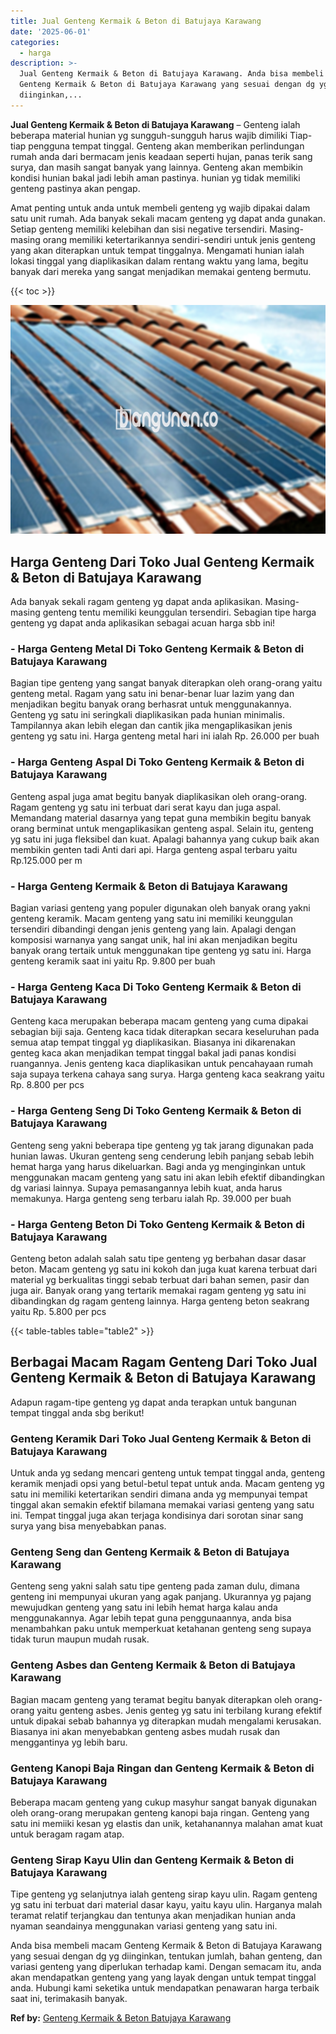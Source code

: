 ```yaml
---
title: Jual Genteng Kermaik & Beton di Batujaya Karawang
date: '2025-06-01'
categories:
  - harga
description: >-
  Jual Genteng Kermaik & Beton di Batujaya Karawang. Anda bisa membeli macam
  Genteng Kermaik & Beton di Batujaya Karawang yang sesuai dengan dg yg
  diinginkan,...
---
```


**Jual Genteng Kermaik & Beton di Batujaya Karawang** – Genteng ialah beberapa material hunian yg sungguh-sungguh harus wajib dimiliki Tiap-tiap pengguna tempat tinggal. Genteng akan memberikan perlindungan rumah anda dari bermacam jenis keadaan seperti hujan, panas terik sang surya, dan masih sangat banyak yang lainnya. Genteng akan membikin kondisi hunian bakal jadi lebih aman pastinya. hunian yg tidak memiliki genteng pastinya akan pengap.

Amat penting untuk anda untuk membeli genteng yg wajib dipakai dalam satu unit rumah. Ada banyak sekali macam genteng yg dapat anda gunakan. Setiap genteng memiliki kelebihan dan sisi negative tersendiri. Masing-masing orang memiliki ketertarikannya sendiri-sendiri untuk jenis genteng yang akan diterapkan untuk tempat tinggalnya. Mengamati hunian ialah lokasi tinggal yang diaplikasikan dalam rentang waktu yang lama, begitu banyak dari mereka yang sangat menjadikan memakai genteng bermutu.

{{< toc >}}

![Jual Genteng Kermaik & Beton di Batujaya Karawang](/images/genteng-minimalis-murah02.png)

## Harga Genteng Dari Toko Jual Genteng Kermaik & Beton di Batujaya Karawang

Ada banyak sekali ragam genteng yg dapat anda aplikasikan. Masing-masing genteng tentu memiliki keunggulan tersendiri. Sebagian tipe harga genteng yg dapat anda aplikasikan sebagai acuan harga sbb ini!

### \- Harga Genteng Metal Di Toko Genteng Kermaik & Beton di Batujaya Karawang

Bagian tipe genteng yang sangat banyak diterapkan oleh orang-orang yaitu genteng metal. Ragam yang satu ini benar-benar luar lazim yang dan menjadikan begitu banyak orang berhasrat untuk menggunakannya. Genteng yg satu ini seringkali diaplikasikan pada hunian minimalis. Tampilannya akan lebih elegan dan cantik jika mengaplikasikan jenis genteng yg satu ini. Harga genteng metal hari ini ialah Rp. 26.000 per buah

### \- Harga Genteng Aspal Di Toko Genteng Kermaik & Beton di Batujaya Karawang

Genteng aspal juga amat begitu banyak diaplikasikan oleh orang-orang. Ragam genteng yg satu ini terbuat dari serat kayu dan juga aspal. Memandang material dasarnya yang tepat guna membikin begitu banyak orang berminat untuk mengaplikasikan genteng aspal. Selain itu, genteng yg satu ini juga fleksibel dan kuat. Apalagi bahannya yang cukup baik akan membikin genten tadi Anti dari api. Harga genteng aspal terbaru yaitu Rp.125.000 per m

### \- Harga Genteng Kermaik & Beton di Batujaya Karawang

Bagian variasi genteng yang populer digunakan oleh banyak orang yakni genteng keramik. Macam genteng yang satu ini memiliki keunggulan tersendiri dibandingi dengan jenis genteng yang lain. Apalagi dengan komposisi warnanya yang sangat unik, hal ini akan menjadikan begitu banyak orang tertaik untuk menggunakan tipe genteng yg satu ini. Harga genteng keramik saat ini yaitu Rp. 9.800 per buah

### \- Harga Genteng Kaca Di Toko Genteng Kermaik & Beton di Batujaya Karawang

Genteng kaca merupakan beberapa macam genteng yang cuma dipakai sebagian biji saja. Genteng kaca tidak diterapkan secara keseluruhan pada semua atap tempat tinggal yg diaplikasikan. Biasanya ini dikarenakan genteg kaca akan menjadikan tempat tinggal bakal jadi panas kondisi ruangannya. Jenis genteng kaca diaplikasikan untuk pencahayaan rumah saja supaya terkena cahaya sang surya. Harga genteng kaca seakrang yaitu Rp. 8.800 per pcs

### \- Harga Genteng Seng Di Toko Genteng Kermaik & Beton di Batujaya Karawang

Genteng seng yakni beberapa tipe genteng yg tak jarang digunakan pada hunian lawas. Ukuran genteng seng cenderung lebih panjang sebab lebih hemat harga yang harus dikeluarkan. Bagi anda yg menginginkan untuk menggunakan macam genteng yang satu ini akan lebih efektif dibandingkan dg variasi lainnya. Supaya pemasangannya lebih kuat, anda harus memakunya. Harga genteng seng terbaru ialah Rp. 39.000 per buah

### \- Harga Genteng Beton Di Toko Genteng Kermaik & Beton di Batujaya Karawang

Genteng beton adalah salah satu tipe genteng yg berbahan dasar dasar beton. Macam genteng yg satu ini kokoh dan juga kuat karena terbuat dari material yg berkualitas tinggi sebab terbuat dari bahan semen, pasir dan juga air. Banyak orang yang tertarik memakai ragam genteng yg satu ini dibandingkan dg ragam genteng lainnya. Harga genteng beton seakrang yaitu Rp. 5.800 per pcs

{{< table-tables table="table2" >}}

## Berbagai Macam Ragam Genteng Dari Toko Jual Genteng Kermaik & Beton di Batujaya Karawang

Adapun ragam-tipe genteng yg dapat anda terapkan untuk bangunan tempat tinggal anda sbg berikut!

### Genteng Keramik Dari Toko Jual Genteng Kermaik & Beton di Batujaya Karawang

Untuk anda yg sedang mencari genteng untuk tempat tinggal anda, genteng keramik menjadi opsi yang betul-betul tepat untuk anda. Macam genteng yg satu ini memiliki ketertarikan sendiri dimana anda yg mempunyai tempat tinggal akan semakin efektif bilamana memakai variasi genteng yang satu ini. Tempat tinggal juga akan terjaga kondisinya dari sorotan sinar sang surya yang bisa menyebabkan panas.

### Genteng Seng dan Genteng Kermaik & Beton di Batujaya Karawang

Genteng seng yakni salah satu tipe genteng pada zaman dulu, dimana genteng ini mempunyai ukuran yang agak panjang. Ukurannya yg pajang mewujudkan genteng yang satu ini lebih hemat harga kalau anda menggunakannya. Agar lebih tepat guna penggunaannya, anda bisa menambahkan paku untuk memperkuat ketahanan genteng seng supaya tidak turun maupun mudah rusak.

### Genteng Asbes dan Genteng Kermaik & Beton di Batujaya Karawang

Bagian macam genteng yang teramat begitu banyak diterapkan oleh orang-orang yaitu genteng asbes. Jenis genteg yg satu ini terbilang kurang efektif untuk dipakai sebab bahannya yg diterapkan mudah mengalami kerusakan. Biasanya ini akan menyebabkan genteng asbes mudah rusak dan menggantinya yg lebih baru.

### Genteng Kanopi Baja Ringan dan Genteng Kermaik & Beton di Batujaya Karawang

Beberapa macam genteng yang cukup masyhur sangat banyak digunakan oleh orang-orang merupakan genteng kanopi baja ringan. Genteng yang satu ini memiiki kesan yg elastis dan unik, ketahanannya malahan amat kuat untuk beragam ragam atap.

### Genteng Sirap Kayu Ulin dan Genteng Kermaik & Beton di Batujaya Karawang

Tipe genteng yg selanjutnya ialah genteng sirap kayu ulin. Ragam genteng yg satu ini terbuat dari material dasar kayu, yaitu kayu ulin. Harganya malah teramat relatif terjangkau dan tentunya akan menjadikan hunian anda nyaman seandainya menggunakan variasi genteng yang satu ini.

Anda bisa membeli macam Genteng Kermaik & Beton di Batujaya Karawang yang sesuai dengan dg yg diinginkan, tentukan jumlah, bahan genteng, dan variasi genteng yang diperlukan terhadap kami. Dengan semacam itu, anda akan mendapatkan genteng yang yang layak dengan untuk tempat tinggal anda. Hubungi kami seketika untuk mendapatkan penawaran harga terbaik saat ini, terimakasih banyak.

**Ref by:**  [Genteng Kermaik & Beton  Batujaya Karawang](https://id.wikipedia.org/wiki/Genteng)
